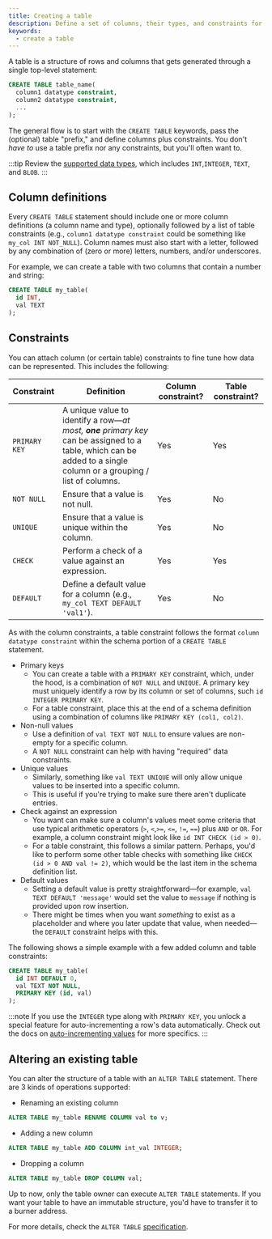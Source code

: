 ```yaml
---
title: Creating a table
description: Define a set of columns, their types, and constraints for a table.
keywords:
  - create a table
---
```


A table is a structure of rows and columns that gets generated through a single top-level statement:

```sql
CREATE TABLE table_name(
  column1 datatype constraint,
  column2 datatype constraint,
  ...
);
```

The general flow is to start with the `CREATE TABLE` keywords, pass the (optional) table "prefix," and define columns plus constraints. You don't _have to_ use a table prefix nor any constraints, but you'll often want to.

:::tip
Review the [supported data types](/sql/#data-types), which includes `INT`,`INTEGER`, `TEXT`, and `BLOB`.
:::

## Column definitions

Every `CREATE TABLE` statement should include one or more column definitions (a column name and type), optionally followed by a list of table constraints (e.g., `column1 datatype constraint` could be something like `my_col INT NOT_NULL`). Column names must also start with a letter, followed by any combination of (zero or more) letters, numbers, and/or underscores.

For example, we can create a table with two columns that contain a number and string:

```sql
CREATE TABLE my_table(
  id INT,
  val TEXT
);
```

## Constraints

You can attach column (or certain table) constraints to fine tune how data can be represented. This includes the following:

<!-- prettier-ignore -->
| Constraint | Definition | Column constraint? | Table constraint? |
| -- | -- | -- |-- |
| `PRIMARY KEY` | A unique value to identify a row—_at most, **one** primary key_ can be assigned to a table, which can be added to a single column or a grouping / list of columns. | Yes | Yes |
| `NOT NULL` | Ensure that a value is not null.  | Yes | No |
| `UNIQUE` | Ensure that a value is unique within the column. | Yes | No |
| `CHECK` | Perform a check of a value against an expression. | Yes | Yes |
| `DEFAULT` | Define a default value for a column (e.g., `my_col TEXT DEFAULT 'val1'`). | Yes | No |

As with the column constraints, a table constraint follows the format `column datatype constraint` within the schema portion of a `CREATE TABLE` statement.

- Primary keys
  - You can create a table with a `PRIMARY KEY` constraint, which, under the hood, is a combination of `NOT NULL` and `UNIQUE`. A primary key must uniquely identify a row by its column or set of columns, such `id INTEGER PRIMARY KEY`.
  - For a table constraint, place this at the end of a schema definition using a combination of columns like `PRIMARY KEY (col1, col2)`.
- Non-null values
  - Use a definition of `val TEXT NOT NULL` to ensure values are non-empty for a specific column.
  - A `NOT NULL` constraint can help with having "required" data constraints.
- Unique values
  - Similarly, something like `val TEXT UNIQUE` will only allow unique values to be inserted into a specific column.
  - This is useful if you're trying to make sure there aren't duplicate entries.
- Check against an expression
  - You want can make sure a column's values meet some criteria that use typical arithmetic operators (`>`, `<`,`>=`, `<=`, `!=`, `==`) plus `AND` or `OR`. For example, a column constraint might look like `id INT CHECK (id > 0)`.
  - For a table constraint, this follows a similar pattern. Perhaps, you'd like to perform some other table checks with something like `CHECK (id > 0 AND val != 2)`, which would be the last item in the schema definition list.
- Default values
  - Setting a default value is pretty straightforward—for example, `val TEXT DEFAULT 'message'` would set the value to `message` if nothing is provided upon row insertion.
  - There might be times when you want _something_ to exist as a placeholder and where you later update that value, when needed—the `DEFAULT` constraint helps with this.

The following shows a simple example with a few added column and table constraints:

```sql
CREATE TABLE my_table(
  id INT DEFAULT 0,
  val TEXT NOT NULL,
  PRIMARY KEY (id, val)
);
```

:::note
If you use the `INTEGER` type along with `PRIMARY KEY`, you unlock a special feature for auto-incrementing a row's data automatically. Check out the docs on [auto-incrementing values](/sql/incrementing-values) for more specifics.
:::

## Altering an existing table

You can alter the structure of a table with an `ALTER TABLE` statement. There are 3 kinds of operations supported:

- Renaming an existing column

```sql
ALTER TABLE my_table RENAME COLUMN val to v;
```

- Adding a new column

```sql
ALTER TABLE my_table ADD COLUMN int_val INTEGER;
```

- Dropping a column

```sql
ALTER TABLE my_table DROP COLUMN val;
```

Up to now, only the table owner can execute `ALTER TABLE` statements. If you want your table to have an immutable structure, you'd have to transfer it to a burner address.

For more details, check the `ALTER TABLE` [specification](/sql/specification#alter-table).
